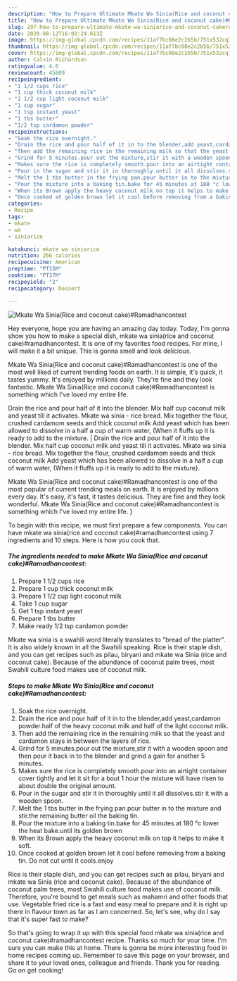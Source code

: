 ```yaml
---
description: "How to Prepare Ultimate Mkate Wa Sinia(Rice and coconut cake)#Ramadhancontest"
title: "How to Prepare Ultimate Mkate Wa Sinia(Rice and coconut cake)#Ramadhancontest"
slug: 297-how-to-prepare-ultimate-mkate-wa-siniarice-and-coconut-cakeramadhancontest
date: 2020-08-12T16:03:24.613Z
image: https://img-global.cpcdn.com/recipes/11af7bc08e2c2b5b/751x532cq70/mkate-wa-siniarice-and-coconut-cakeramadhancontest-recipe-main-photo.jpg
thumbnail: https://img-global.cpcdn.com/recipes/11af7bc08e2c2b5b/751x532cq70/mkate-wa-siniarice-and-coconut-cakeramadhancontest-recipe-main-photo.jpg
cover: https://img-global.cpcdn.com/recipes/11af7bc08e2c2b5b/751x532cq70/mkate-wa-siniarice-and-coconut-cakeramadhancontest-recipe-main-photo.jpg
author: Calvin Richardson
ratingvalue: 4.6
reviewcount: 45609
recipeingredient:
- "1 1/2 cups rice"
- "1 cup thick coconut milk"
- "1 1/2 cup light coconut milk"
- "1 cup sugar"
- "1 tsp instant yeast"
- "1 tbs butter"
- "1/2 tsp cardamon powder"
recipeinstructions:
- "Soak the rice overnight."
- "Drain the rice and pour half of it in to the blender,add yeast,cardamon powder.half of the heavy coconut milk and half of the light coconut milk."
- "Then add the remaining rice in the remaining milk so that the yeast and cardamon stays in between the layers of rice."
- "Grind for 5 minutes.pour out the mixture,stir it with a wooden spoon and then pour it back in to the blender and grind a gain for another 5 minutes."
- "Makes sure the rice is completely smooth.pour into an airtight container cover tightly and let it sit for a bout 1 hour the mixture will have risen to about double the original amount."
- "Pour in the sugar and stir it in thoroughly until it all dissolves.stir it with a wooden spoon."
- "Melt the 1 tbs butter in the frying pan.pour butter in to the mixture and stir.the remaining butter oil the baking tin."
- "Pour the mixture into a baking tin.bake for 45 minutes at 180 °c lower the heat bake.until its golden brown"
- "When its Brown apply the heavy coconut milk on top it helps to make it soft."
- "Once cooked at golden brown let it cool before removing from a baking tin. Do not cut until it cools.enjoy"
categories:
- Recipe
tags:
- mkate
- wa
- siniarice

katakunci: mkate wa siniarice 
nutrition: 266 calories
recipecuisine: American
preptime: "PT15M"
cooktime: "PT37M"
recipeyield: "2"
recipecategory: Dessert

---
```



![Mkate Wa Sinia(Rice and coconut cake)#Ramadhancontest](https://img-global.cpcdn.com/recipes/11af7bc08e2c2b5b/751x532cq70/mkate-wa-siniarice-and-coconut-cakeramadhancontest-recipe-main-photo.jpg)

Hey everyone, hope you are having an amazing day today. Today, I'm gonna show you how to make a special dish, mkate wa sinia(rice and coconut cake)#ramadhancontest. It is one of my favorites food recipes. For mine, I will make it a bit unique. This is gonna smell and look delicious.

Mkate Wa Sinia(Rice and coconut cake)#Ramadhancontest is one of the most well liked of current trending foods on earth. It is simple, it's quick, it tastes yummy. It's enjoyed by millions daily. They're fine and they look fantastic. Mkate Wa Sinia(Rice and coconut cake)#Ramadhancontest is something which I've loved my entire life.

Drain the rice and pour half of it into the blender. Mix half cup coconut milk and yeast till it activates. Mkate wa sinia - rice bread. Mix together the flour, crushed cardamom seeds and thick coconut milk Add yeast which has been allowed to dissolve in a half a cup of warm water, (When it fluffs up it is ready to add to the mixture.
|
Drain the rice and pour half of it into the blender. Mix half cup coconut milk and yeast till it activates. Mkate wa sinia - rice bread. Mix together the flour, crushed cardamom seeds and thick coconut milk Add yeast which has been allowed to dissolve in a half a cup of warm water, (When it fluffs up it is ready to add to the mixture}.

Mkate Wa Sinia(Rice and coconut cake)#Ramadhancontest is one of the most popular of current trending meals on earth. It is enjoyed by millions every day. It's easy, it's fast, it tastes delicious. They are fine and they look wonderful. Mkate Wa Sinia(Rice and coconut cake)#Ramadhancontest is something which I've loved my entire life.
}

To begin with this recipe, we must first prepare a few components. You can have mkate wa sinia(rice and coconut cake)#ramadhancontest using 7 ingredients and 10 steps. Here is how you cook that.

<!--inarticleads1-->

##### The ingredients needed to make Mkate Wa Sinia(Rice and coconut cake)#Ramadhancontest:

1. Prepare 1 1/2 cups rice
1. Prepare 1 cup thick coconut milk
1. Prepare 1 1/2 cup light coconut milk
1. Take 1 cup sugar
1. Get 1 tsp instant yeast
1. Prepare 1 tbs butter
1. Make ready 1/2 tsp cardamon powder


Mkate wa sinia is a swahili word literally translates to &#34;bread of the platter&#34;. It is also widely known in all the Swahili speaking. Rice is their staple dish, and you can get recipes such as pilau, biryani and mkate wa Sinia (rice and coconut cake). Because of the abundance of coconut palm trees, most Swahili culture food makes use of coconut milk. 

<!--inarticleads2-->

##### Steps to make Mkate Wa Sinia(Rice and coconut cake)#Ramadhancontest:

1. Soak the rice overnight.
1. Drain the rice and pour half of it in to the blender,add yeast,cardamon powder.half of the heavy coconut milk and half of the light coconut milk.
1. Then add the remaining rice in the remaining milk so that the yeast and cardamon stays in between the layers of rice.
1. Grind for 5 minutes.pour out the mixture,stir it with a wooden spoon and then pour it back in to the blender and grind a gain for another 5 minutes.
1. Makes sure the rice is completely smooth.pour into an airtight container cover tightly and let it sit for a bout 1 hour the mixture will have risen to about double the original amount.
1. Pour in the sugar and stir it in thoroughly until it all dissolves.stir it with a wooden spoon.
1. Melt the 1 tbs butter in the frying pan.pour butter in to the mixture and stir.the remaining butter oil the baking tin.
1. Pour the mixture into a baking tin.bake for 45 minutes at 180 °c lower the heat bake.until its golden brown
1. When its Brown apply the heavy coconut milk on top it helps to make it soft.
1. Once cooked at golden brown let it cool before removing from a baking tin. Do not cut until it cools.enjoy


Rice is their staple dish, and you can get recipes such as pilau, biryani and mkate wa Sinia (rice and coconut cake). Because of the abundance of coconut palm trees, most Swahili culture food makes use of coconut milk. Therefore, you&#39;re bound to get meals such as mahamri and other foods that use. Vegetable fried rice is a fast and easy meal to prepare and it is right up there in flavour town as far as I am concerned. So, let&#39;s see, why do I say that it&#39;s super fast to make? 

So that's going to wrap it up with this special food mkate wa sinia(rice and coconut cake)#ramadhancontest recipe. Thanks so much for your time. I'm sure you can make this at home. There is gonna be more interesting food in home recipes coming up. Remember to save this page on your browser, and share it to your loved ones, colleague and friends. Thank you for reading. Go on get cooking!
